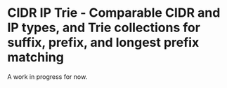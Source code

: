 # CIDR IP Trie - Comparable CIDR and IP types, and Trie collections for suffix, prefix, and longest prefix matching

A work in progress for now.
